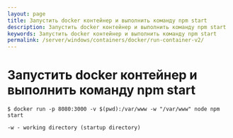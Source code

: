 ```yaml
---
layout: page
title: Запустить docker контейнер и выполнить команду npm start
description: Запустить docker контейнер и выполнить команду npm start
keywords: Запустить docker контейнер и выполнить команду npm start
permalink: /server/windows/containers/docker/run-container-v2/
---
```


# Запустить docker контейнер и выполнить команду npm start

    $ docker run -p 8080:3000 -v $(pwd):/var/www -w "/var/www" node npm start

    -w - working directory (startup directory)
